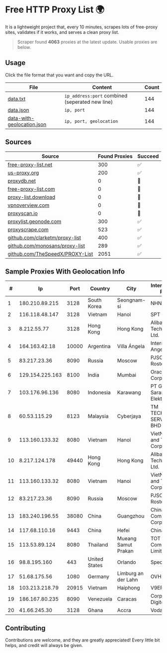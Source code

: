 
# Free HTTP Proxy List 🌍

It is a lightweight project that, every 10 minutes, scrapes lots of free-proxy sites, validates if it works, and serves a clean proxy list.


> Scraper found **4063** proxies at the latest update. Usable proxies are below.

## Usage

Click the file format that you want and copy the URL.


|File|Content|Count|
|----|-------|-----|
|[data.txt](https://raw.githubusercontent.com/themiralay/Proxy-List-World/master/data.txt)|`ip_address:port` combined (seperated new line)|144|
|[data.json](https://raw.githubusercontent.com/themiralay/Proxy-List-World/master/data.json)|`ip, port`|144|
|[data-with-geolocation.json](https://raw.githubusercontent.com/themiralay/Proxy-List-World/master/data-with-geolocation.json)|`ip, port, geolocation`|144|

## Sources

|Source|Found Proxies|Succeed|
|------|-------------|-------|
|[free-proxy-list.net](https://free-proxy-list.net)|300|✅|
|[us-proxy.org](https://www.us-proxy.org)|200|✅|
|[proxydb.net](http://proxydb.net)|0|🚫|
|[free-proxy-list.com](https://free-proxy-list.com/?page=&port=&type%5B%5D=http&type%5B%5D=https&up_time=0&search=Search)|0|🚫|
|[proxy-list.download](https://www.proxy-list.download/HTTP)|0|🚫|
|[vpnoverview.com](https://vpnoverview.com/privacy/anonymous-browsing/free-proxy-servers)|0|🚫|
|[proxyscan.io](https://www.proxyscan.io)|0|🚫|
|[proxylist.geonode.com](https://proxylist.geonode.com/api/proxy-list?limit=300&page=1&sort_by=lastChecked&sort_type=desc&protocols=http,https)|300|✅|
|[proxyscrape.com](https://api.proxyscrape.com/v2/?request=displayproxies&protocol=http&timeout=10000&country=all&ssl=all&anonymity=all)|523|✅|
|[github.com/clarketm/proxy-list](https://raw.githubusercontent.com/clarketm/proxy-list/master/proxy-list-raw.txt)|400|✅|
|[github.com/monosans/proxy-list](https://raw.githubusercontent.com/monosans/proxy-list/main/proxies/http.txt)|289|✅|
|[github.com/TheSpeedX/PROXY-List](https://raw.githubusercontent.com/TheSpeedX/PROXY-List/master/http.txt)|2051|✅|


## Sample Proxies With Geolocation Info

|#|Ip|Port|Country|City|Internet Service Provider|
|-|--|----|-------|----|-------------------------|
|1|180.210.89.215|3128|South Korea|Seongnam-si|NHNCLOUD|
|2|116.118.48.147|3128|Vietnam|Hanoi|SPT|
|3|8.212.55.77|3128|Hong Kong|Hong Kong|Alibaba (US) Technology Co., Ltd.|
|4|164.163.42.18|10000|Argentina|Villa Ángela|Interret Villa Angela SRL|
|5|83.217.23.36|8090|Russia|Moscow|PJSC Rostelecom|
|6|129.154.225.163|8100|India|Mumbai|Oracle Corporation|
|7|103.176.96.136|8080|Indonesia|Karawang|PT Global Sarana Elektronika|
|8|60.53.115.29|8123|Malaysia|Cyberjaya|TM TECHNOLOGY SERVICES SDN BHD|
|9|113.160.133.32|8080|Vietnam|Hanoi|VietNam Post and Telecom Corporation|
|10|8.217.124.178|49440|Hong Kong|Hong Kong|Alibaba (US) Technology Co., Ltd.|
|11|113.160.133.32|8080|Vietnam|Hanoi|VietNam Post and Telecom Corporation|
|12|83.217.23.36|8090|Russia|Moscow|PJSC Rostelecom|
|13|183.240.196.55|38080|China|Guangzhou|China Mobile Communications Corporation|
|14|117.68.110.16|9443|China|Hefei|China Telecom|
|15|113.53.89.124|8080|Thailand|Mueang Samut Prakan|TOT Public Company Limited|
|16|98.8.195.160|443|United States|Orlando|Spectrum|
|17|51.68.175.56|1080|Germany|Limburg an der Lahn|OVH SAS|
|18|103.213.218.79|20915|Vietnam|Haiphong|V9ERP|
|19|186.167.80.235|8090|Venezuela|Caracas|Corporacion Digitel C.A|
|20|41.66.245.30|3128|Ghana|Accra|Vodafone Ghana|



## Contributing

Contributions are welcome, and they are greatly appreciated! Every
little bit helps, and credit will always be given.

